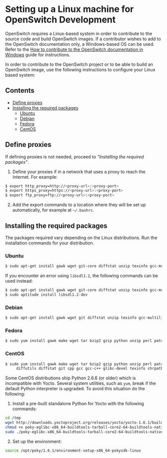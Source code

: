 # Setting up a Linux machine for OpenSwitch Development
OpenSwitch requires a Linux-based system in order to contribute to the source code and build OpenSwitch images. If a contributor wishes to add to the OpenSwitch documentation only, a Windows-based OS can be used. Refer to the [How to contribute to the OpenSwitch documentation in Windows](./windows-setup) guide for instructions.

In order to contribute to the OpenSwitch project or to be able to build an OpenSwitch image, use the following  instructions to configure your Linux based system:

## Contents
- [Define proxies](#define-proxies)
- [Installing the required packages](#installing-the-required-packages)
  - [Ubuntu](#ubuntu)
  - [Debian](#debian)
  - [Fedora](#fedora)
  - [CentOS](#centos)

## Define proxies
If defining proxies is not needed, proceed to *"Installing the required packages"*.
1. Define your proxies if in a network that uses a proxy to reach the Internet.  For example:
```bash
$ export http_proxy=http://<proxy-url>:<proxy-port>
$ export https_proxy=https://<proxy-url>:<proxy-port>
$ export ftp_proxy=ftp://<proxy-url>:<proxy-port>
```
2. Add the export commands to a location where they will be set up automatically, for example at `~/.bashrc`.

## Installing the required packages
The packages required vary depending on the Linux distributions. Run the installation commands for your distribution.

### Ubuntu
```bash
$ sudo apt-get install gawk wget git-core diffstat unzip texinfo gcc-multilib  build-essential chrpath screen curl device-tree-compiler libsdl1.2-dev xterm
```
If you encounter an error using `libsdl1.2`, the following commands can be used instead:
```bash
$ sudo apt-get install gawk wget git-core diffstat unzip texinfo gcc-multilib  build-essential chrpath screen curl device-tree-compiler xterm aptitude
$ sudo aptitude install libsdl1.2-dev
```
### Debian
```bash
$ sudo apt-get install gawk wget git diffstat unzip texinfo gcc-multilib build-essential chrpath screen curl device-tree-compiler xterm gperf quilt cpio lsb-release
```
### Fedora
```bash
$ sudo yum install gawk make wget tar bzip2 gzip python unzip perl patch diffutils diffstat git cpp gcc gcc-c++ glibc-devel texinfo chrpath ccache perl-Data-Dumper perl-Text-ParseWords perl-Thread-Queue SDL-devel xterm screen dtc redhat-lsb
```
### CentOS
```bash
$ sudo yum install gawk make wget tar bzip2 gzip python unzip perl patch \
     diffutils diffstat git cpp gcc gcc-c++ glibc-devel texinfo chrpath SDL-devel xterm glibc-devel.i686 screen dtc
```
Some CentOS distributions ship Python 2.6.6 (or older) which is incompatible with Yocto. Several system utilities, such as `yum`, break if the default Python interpreter is upgraded. To avoid this situation do the following:
1. Install a pre-built standalone Python for Yocto with the following commands:
```bash
cd /tmp
wget http://downloads.yoctoproject.org/releases/yocto/yocto-1.6.1/buildtools/poky-eglibc-x86_64-buildtools-tarball-core2-64-buildtools-nativesdk-standalone-1.6.1.sh
chmod +x poky-eglibc-x86_64-buildtools-tarball-core2-64-buildtools-nativesdk-standalone-1.6.1.sh
sudo ./poky-eglibc-x86_64-buildtools-tarball-core2-64-buildtools-nativesdk-standalone-1.6.1.sh -y
```
2. Set up the environment:
```bash
source /opt/poky/1.6.1/environment-setup-x86_64-pokysdk-linux
```
